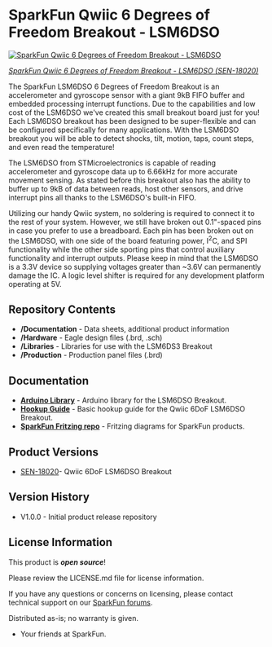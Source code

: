 SparkFun Qwiic 6 Degrees of Freedom Breakout - LSM6DSO
========================================

[![SparkFun Qwiic 6 Degrees of Freedom Breakout - LSM6DSO](https://cdn.sparkfun.com/assets/parts/1/7/2/4/2/18020-SparkFun_6_Degrees_of_Freedom_Breakout_-_LSM6DSO__Qwiic_-01.jpg)](https://www.sparkfun.com/products/18020)

[*SparkFun Qwiic 6 Degrees of Freedom Breakout - LSM6DSO (SEN-18020)*](https://www.sparkfun.com/products/18020)

The SparkFun LSM6DSO 6 Degrees of Freedom Breakout is an accelerometer and gyroscope sensor with a giant 9kB FIFO buffer and embedded processing interrupt functions. Due to the capabilities and low cost of the LSM6DSO we've created this small breakout board just for you! Each LSM6DSO breakout has been designed to be super-flexible and can be configured specifically for many applications. With the LSM6DSO breakout you will be able to detect shocks, tilt, motion, taps, count steps, and even read the temperature!

The LSM6DSO from STMicroelectronics is capable of reading accelerometer and gyroscope data up to 6.66kHz for more accurate movement sensing. As stated before this breakout also has the ability to buffer up to 9kB of data between reads, host other sensors, and drive interrupt pins all thanks to the LSM6DSO's built-in FIFO.

Utilizing our handy Qwiic system, no soldering is required to connect it to the rest of your system. However, we still have broken out 0.1"-spaced pins in case you prefer to use a breadboard. Each pin has been broken out on the LSM6DSO, with one side of the board featuring power, I<sup>2</sup>C, and SPI functionality while the other side sporting pins that control auxiliary functionality and interrupt outputs. Please keep in mind that the LSM6DSO is a 3.3V device so supplying voltages greater than ~3.6V can permanently damage the IC. A logic level shifter is required for any development platform operating at 5V.


Repository Contents
-------------------

* **/Documentation** - Data sheets, additional product information
* **/Hardware** - Eagle design files (.brd, .sch)
* **/Libraries** - Libraries for use with the LSM6DS3 Breakout
* **/Production** - Production panel files (.brd)

Documentation
--------------

* **[Arduino Library](https://github.com/sparkfun/SparkFun_Qwiic_6DoF_LSM6DSO_Arduino_Library)** - Arduino library for the LSM6DSO Breakout.
* **[Hookup Guide](https://learn.sparkfun.com/tutorials/1664)** - Basic hookup guide for the Qwiic 6DoF LSM6DSO Breakout.
* **[SparkFun Fritzing repo](https://github.com/sparkfun/Fritzing_Parts)** - Fritzing diagrams for SparkFun products.

Product Versions
----------------

* [SEN-18020](https://www.sparkfun.com/products/18020)- Qwiic 6DoF LSM6DSO Breakout

Version History
---------------
* V1.0.0 - Initial product release repository

License Information
-------------------

This product is _**open source**_! 

Please review the LICENSE.md file for license information. 

If you have any questions or concerns on licensing, please contact technical support on our [SparkFun forums](https://forum.sparkfun.com/viewforum.php?f=152).

Distributed as-is; no warranty is given.

- Your friends at SparkFun.
